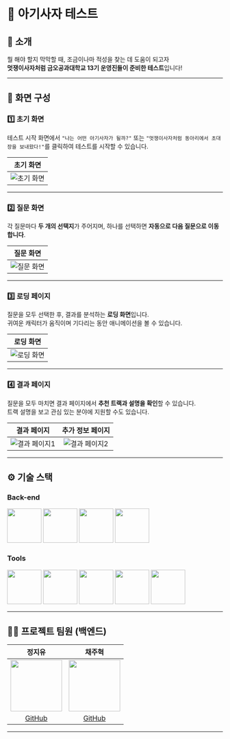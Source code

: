 # **🦁 아기사자 테스트**

## 📝 소개

뭘 해야 할지 막막할 때, 조금이나마 적성을 찾는 데 도움이 되고자  
**멋쟁이사자처럼 금오공과대학교 13기 운영진들이 준비한 테스트**입니다!

---

## 🎨 **화면 구성**

### **1️⃣ 초기 화면**
테스트 시작 화면에서 `"나는 어떤 아기사자가 될까?"` 또는 `"멋쟁이사자처럼 동아리에서 초대장을 보내왔다!"`를 클릭하여 테스트를 시작할 수 있습니다.

|        초기 화면        |
| :---------------------: |
| ![초기 화면](image.png) |

---

### **2️⃣ 질문 화면**
각 질문마다 **두 개의 선택지**가 주어지며, 하나를 선택하면 **자동으로 다음 질문으로 이동합니다**.

|         질문 화면         |
| :-----------------------: |
| ![질문 화면](image-1.png) |

---

### **3️⃣ 로딩 페이지**
질문을 모두 선택한 후, 결과를 분석하는 **로딩 화면**입니다.  
귀여운 캐릭터가 움직이며 기다리는 동안 애니메이션을 볼 수 있습니다.

|         로딩 화면         |
| :-----------------------: |
| ![로딩 화면](image-2.png) |

---

### **4️⃣ 결과 페이지**
질문을 모두 마치면 결과 페이지에서 **추천 트랙과 설명을 확인**할 수 있습니다.  
트랙 설명을 보고 관심 있는 분야에 지원할 수도 있습니다.

|       결과 페이지        |       추가 정보 페이지       |
| :---------------------: | :-------------------------: |
| ![결과 페이지1](image-3.png) | ![결과 페이지2](image-4.png) |

---

## ⚙ **기술 스택**

### **Back-end**

<div>
  <img src="https://skillicons.dev/icons?i=spring" width="80">
  <img src="https://skillicons.dev/icons?i=java" width="80">
  <img src="https://skillicons.dev/icons?i=gradle" width="80">
  <img src="https://skillicons.dev/icons?i=hibernate" width="80">
</div>

### **Tools**

<div>
  <img src="https://skillicons.dev/icons?i=idea" width="80">
  <img src="https://skillicons.dev/icons?i=postman" width="80">
  <img src="https://upload.wikimedia.org/wikipedia/commons/4/45/Notion_app_logo.png" width="80">
  <img src="https://skillicons.dev/icons?i=github" width="80">
  <img src="https://skillicons.dev/icons?i=discord" width="80">
</div>

---

## 💁‍♂️ **프로젝트 팀원 (백엔드)**

|                                         **정지유**                                         |                                        **채주혁**                                         |
| :----------------------------------------------------------------------------------------: | :---------------------------------------------------------------------------------------: |
| <img src="https://avatars.githubusercontent.com/u/142137932?v=4" width="120" height="120"> | <img src="https://avatars.githubusercontent.com/u/96466824?v=4" width="120" height="120"> |
|                          [GitHub](https://github.com/jungjiyu)                           |                          [GitHub](https://github.com/Juhye0k)                          |

---
